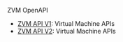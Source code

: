 ZVM OpenAPI

- [ZVM API V1](https://editor.swagger.io/?url=https://raw.githubusercontent.com/IceWhaleTech/IceWhale-OpenAPI/main/zvm/zvm/openapi_v1.yaml): Virtual Machine APIs
- [ZVM API V2](https://editor.swagger.io/?url=https://raw.githubusercontent.com/IceWhaleTech/IceWhale-OpenAPI/main/zvm/zvm/openapi.yaml): Virtual Machine APIs
